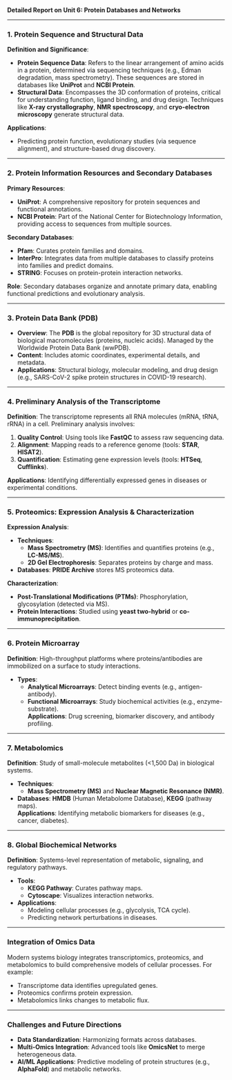 **Detailed Report on Unit 6: Protein Databases and Networks**  

---

### **1. Protein Sequence and Structural Data**  
**Definition and Significance**:  
- **Protein Sequence Data**: Refers to the linear arrangement of amino acids in a protein, determined via sequencing techniques (e.g., Edman degradation, mass spectrometry). These sequences are stored in databases like **UniProt** and **NCBI Protein**.  
- **Structural Data**: Encompasses the 3D conformation of proteins, critical for understanding function, ligand binding, and drug design. Techniques like **X-ray crystallography**, **NMR spectroscopy**, and **cryo-electron microscopy** generate structural data.  

**Applications**:  
- Predicting protein function, evolutionary studies (via sequence alignment), and structure-based drug discovery.  

---

### **2. Protein Information Resources and Secondary Databases**  
**Primary Resources**:  
- **UniProt**: A comprehensive repository for protein sequences and functional annotations.  
- **NCBI Protein**: Part of the National Center for Biotechnology Information, providing access to sequences from multiple sources.  

**Secondary Databases**:  
- **Pfam**: Curates protein families and domains.  
- **InterPro**: Integrates data from multiple databases to classify proteins into families and predict domains.  
- **STRING**: Focuses on protein-protein interaction networks.  

**Role**: Secondary databases organize and annotate primary data, enabling functional predictions and evolutionary analysis.  

---

### **3. Protein Data Bank (PDB)**  
- **Overview**: The **PDB** is the global repository for 3D structural data of biological macromolecules (proteins, nucleic acids). Managed by the Worldwide Protein Data Bank (wwPDB).  
- **Content**: Includes atomic coordinates, experimental details, and metadata.  
- **Applications**: Structural biology, molecular modeling, and drug design (e.g., SARS-CoV-2 spike protein structures in COVID-19 research).  

---

### **4. Preliminary Analysis of the Transcriptome**  
**Definition**: The transcriptome represents all RNA molecules (mRNA, tRNA, rRNA) in a cell. Preliminary analysis involves:  
1. **Quality Control**: Using tools like **FastQC** to assess raw sequencing data.  
2. **Alignment**: Mapping reads to a reference genome (tools: **STAR**, **HISAT2**).  
3. **Quantification**: Estimating gene expression levels (tools: **HTSeq**, **Cufflinks**).  

**Applications**: Identifying differentially expressed genes in diseases or experimental conditions.  

---

### **5. Proteomics: Expression Analysis & Characterization**  
**Expression Analysis**:  
- **Techniques**:  
  - **Mass Spectrometry (MS)**: Identifies and quantifies proteins (e.g., **LC-MS/MS**).  
  - **2D Gel Electrophoresis**: Separates proteins by charge and mass.  
- **Databases**: **PRIDE Archive** stores MS proteomics data.  

**Characterization**:  
- **Post-Translational Modifications (PTMs)**: Phosphorylation, glycosylation (detected via MS).  
- **Protein Interactions**: Studied using **yeast two-hybrid** or **co-immunoprecipitation**.  

---

### **6. Protein Microarray**  
**Definition**: High-throughput platforms where proteins/antibodies are immobilized on a surface to study interactions.  
- **Types**:  
  - **Analytical Microarrays**: Detect binding events (e.g., antigen-antibody).  
  - **Functional Microarrays**: Study biochemical activities (e.g., enzyme-substrate).  
**Applications**: Drug screening, biomarker discovery, and antibody profiling.  

---

### **7. Metabolomics**  
**Definition**: Study of small-molecule metabolites (<1,500 Da) in biological systems.  
- **Techniques**:  
  - **Mass Spectrometry (MS)** and **Nuclear Magnetic Resonance (NMR)**.  
- **Databases**: **HMDB** (Human Metabolome Database), **KEGG** (pathway maps).  
**Applications**: Identifying metabolic biomarkers for diseases (e.g., cancer, diabetes).  

---

### **8. Global Biochemical Networks**  
**Definition**: Systems-level representation of metabolic, signaling, and regulatory pathways.  
- **Tools**:  
  - **KEGG Pathway**: Curates pathway maps.  
  - **Cytoscape**: Visualizes interaction networks.  
- **Applications**:  
  - Modeling cellular processes (e.g., glycolysis, TCA cycle).  
  - Predicting network perturbations in diseases.  

---

### **Integration of Omics Data**  
Modern systems biology integrates transcriptomics, proteomics, and metabolomics to build comprehensive models of cellular processes. For example:  
- Transcriptome data identifies upregulated genes.  
- Proteomics confirms protein expression.  
- Metabolomics links changes to metabolic flux.  

---

### **Challenges and Future Directions**  
- **Data Standardization**: Harmonizing formats across databases.  
- **Multi-Omics Integration**: Advanced tools like **OmicsNet** to merge heterogeneous data.  
- **AI/ML Applications**: Predictive modeling of protein structures (e.g., **AlphaFold**) and metabolic networks.  

